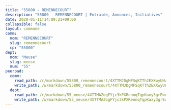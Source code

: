 ```yaml
---
title: "55800 - REMENNECOURT"
description: "55800 - REMENNECOURT | Entraide, Annonces, Initiatives"
date: 2020-01-11T14:09:21+09:00
collapsible: false
layout: commune
comm:
  nom: "REMENNECOURT"
  slug: remennecourt
  cp: "55800"
dept:
  nom: "Meuse"
  slug: meuse
  num: "55"
peerpad:
  comm:
    read_path: /r/markdown/55800_remennecourt/4XTTMJDgMFSqKTTh2EXXwyUHwogXwff2KVkCohdDZQ33PLJin
    write_path: /w/markdown/55800_remennecourt/4XTTMJDgMFSqKTTh2EXXwyUHwogXwff2KVkCohdDZQ33PLJin-K3TgUqsurSU21nnNR6giCvP6tyfdhJdd7f8j5iKXgzpu7UpnBsDzg3Zah5qxXjg3JSMVky6Lep5SrRUSqPuzxYBR9woKqLZ19APA9kYB337J86B3Uf536ovYxyMUJYXKu7rxo6m8
  dept:
    read_path: /r/markdown/55_meuse/4XTTMAZogFYjc3kPXRennqTqpKaxy3grEwemFqg29rwkrPVit
    write_path: /w/markdown/55_meuse/4XTTMAZogFYjc3kPXRennqTqpKaxy3grEwemFqg29rwkrPVit-K3TgUKFK4U3KduRmUzLc9vHoSRQG77sF2Wbs3cyWXobZcgb6TfASJcGDPror5ZZanBF6Mpjeq1Ushd16Pu9ha9F7F38qzhQqES3b79Xt7LuU1tzmWNED66pWnroExmsHxWtFur2G
---
```


